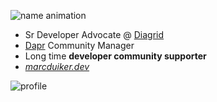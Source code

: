 ![name animation](../../images/marcduiker_name_anim_x400.gif)

- Sr Developer Advocate @ [Diagrid](https://www.diagrid.io/)
- [Dapr](https://dapr.io/) Community Manager
- Long time **developer community supporter**
- [*marcduiker.dev*](https://marcduiker.dev)

![profile](../../images/marcduiker_dapr_rainbow_eyes.gif)